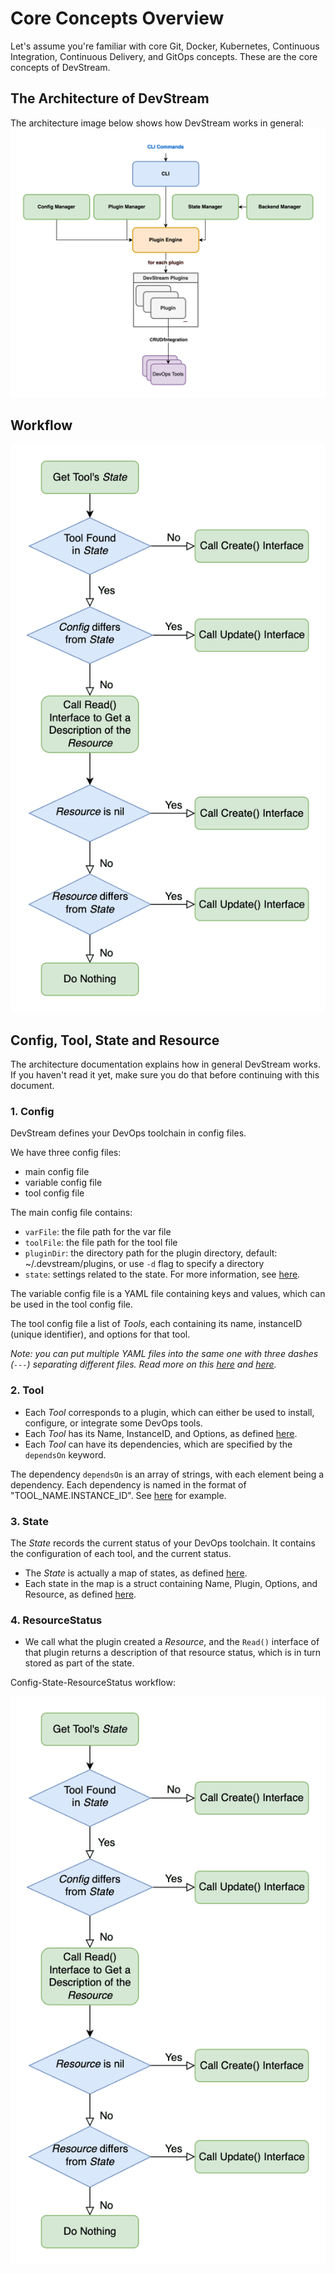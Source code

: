 # Core Concepts Overview

Let's assume you're familiar with core Git, Docker, Kubernetes, Continuous Integration, Continuous Delivery, and GitOps concepts. 
These are the core concepts of DevStream.

## The Architecture of DevStream

The architecture image below shows how DevStream works in general:
![](../images/architecture-overview.png)

## Workflow

![config state resource workflow](../images/config_state_resource.png)

## Config, Tool, State and Resource

The architecture documentation explains how in general DevStream works. If you haven't read it yet, make sure you do that before continuing with this document.

### 1. Config

DevStream defines your DevOps toolchain in config files.

We have three config files:

- main config file
- variable config file
- tool config file

The main config file contains:

- `varFile`: the file path for the var file
- `toolFile`: the file path for the tool file
- `pluginDir`: the directory path for the plugin directory, default: ~/.devstream/plugins, or use `-d` flag to specify a directory
- `state`: settings related to the state. For more information, see [here](./stateconfig.md).

The variable config file is a YAML file containing keys and values, which can be used in the tool config file.

The tool config file a list of _Tools_, each containing its name, instanceID (unique identifier), and options for that tool.

_Note: you can put multiple YAML files into the same one with three dashes (`---`) separating different files. Read more on this [here](https://stackoverflow.com/questions/50788277/why-3-dashes-hyphen-in-yaml-file) and [here](https://www.javatpoint.com/yaml-structure)._

### 2. Tool

- Each _Tool_ corresponds to a plugin, which can either be used to install, configure, or integrate some DevOps tools.
- Each _Tool_ has its Name, InstanceID, and Options, as defined [here](https://github.com/devstream-io/devstream/blob/main/internal/pkg/configmanager/toolconfig.go#L13).
- Each _Tool_ can have its dependencies, which are specified by the `dependsOn` keyword.

The dependency `dependsOn` is an array of strings, with each element being a dependency. Each dependency is named in the format of "TOOL_NAME.INSTANCE_ID". 
See [here](https://github.com/devstream-io/devstream/blob/main/examples/quickstart.yaml#L22) for example.

### 3. State

The _State_ records the current status of your DevOps toolchain. It contains the configuration of each tool, and the current status.

- The _State_ is actually a map of states, as defined [here](https://github.com/devstream-io/devstream/blob/main/internal/pkg/statemanager/state.go#L24).
- Each state in the map is a struct containing Name, Plugin, Options, and Resource, as defined [here](https://github.com/devstream-io/devstream/blob/main/internal/pkg/statemanager/state.go#L16).

### 4. ResourceStatus

- We call what the plugin created a _Resource_, and the `Read()` interface of that plugin returns a description of that resource status, which is in turn stored as part of the state.

Config-State-ResourceStatus workflow:

![config state resource workflow](../images/config_state_resource.png)
